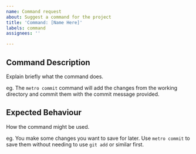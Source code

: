 ```yaml
---
name: Command request
about: Suggest a command for the project
title: 'Command: [Name Here]'
labels: command
assignees: ''

---
```


## Command Description
Explain briefly what the command does.

eg. The `metro commit` command will add the changes from the working directory and commit them with the commit message provided.

## Expected Behaviour
How the command might be used.

eg. You make some changes you want to save for later. Use `metro commit` to save them without needing to use `git add` or similar first.
